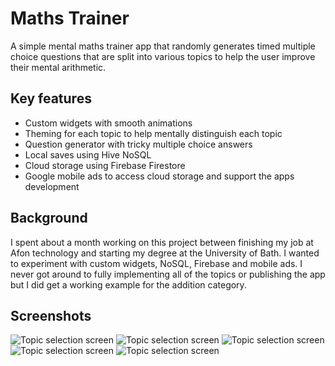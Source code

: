 # Maths Trainer

A simple mental maths trainer app that randomly generates timed multiple choice questions that are split into various topics to help the user improve their mental arithmetic.

## Key features

- Custom widgets with smooth animations
- Theming for each topic to help mentally distinguish each topic
- Question generator with tricky multiple choice answers
- Local saves using Hive NoSQL
- Cloud storage using Firebase Firestore
- Google mobile ads to access cloud storage and support the apps development

## Background

I spent about a month working on this project between finishing my job at Afon technology and starting my degree at the University of Bath. I wanted to experiment with custom widgets, NoSQL, Firebase and mobile ads. I never got around to fully implementing all of the topics or publishing the app but I did get a working example for the addition category.

## Screenshots

![Topic selection screen](dev_images/topic_screen.jpg?raw=true)
![Topic selection screen](dev_images/addition_screen.jpg?raw=true)
![Topic selection screen](dev_images/division_screen.jpg?raw=true)
![Topic selection screen](dev_images/timed_question_screen.jpg?raw=true)
![Topic selection screen](dev_images/cloud_storage_screen.jpg?raw=true)
